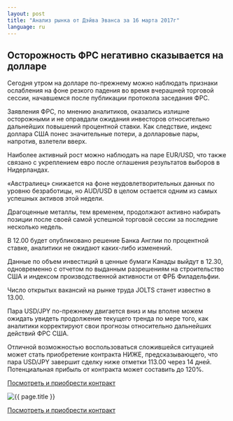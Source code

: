```yaml
---
layout: post
title: "Анализ рынка от Дэйва Эванса за 16 марта 2017г"
language: ru
---
```

## Осторожность ФРС негативно сказывается на долларе

Сегодня утром на долларе по-прежнему можно наблюдать признаки ослабления на фоне резкого падения во время вчерашней торговой сессии, начавшемся после публикации протокола заседания ФРС.
 
Заявления ФРС, по мнению аналитиков, оказались излишне осторожными и не оправдали ожидания инвесторов относительно дальнейших повышений процентной ставки. Как следствие, индекс доллара США понес значительные потери, а долларовые пары, напротив, взлетели вверх.

Наиболее активный рост можно наблюдать на паре EUR/USD, что также связано с укреплением евро после оглашения результатов выборов в Нидерландах.

«Австралиец» снижается на фоне неудовлетворительных данных по уровню безработицы, но AUD/USD в целом остается одним из самых успешных активов этой недели.

Драгоценные металлы, тем временем, продолжают активно набирать позиции после своей самой успешной торговой сессии за последние несколько недель.


В 12.00 будет опубликовано решение Банка Англии по процентной ставке, аналитики не ожидают каких-либо изменений.

Данные по объем инвестиций в ценные бумаги Канады выйдут в 12.30, одновременно с отчетом по выданным разрешениям на строительство США и индексом производственной активности от ФРБ Филадельфии.

Число открытых вакансий на рынке труда JOLTS станет известно в 13.00.

Пара USD/JPY по-прежнему двигается вниз и мы вполне можем ожидать увидеть продолжение текущего тренда по мере того, как аналитики корректируют свои прогнозы относительно дальнейших действий ФРС США.

Отличной возможностью воспользоваться сложившейся ситуацией может стать приобретение контракта НИЖЕ, предсказывающего, что пара USD/JPY завершит сделку ниже отметки 113.00 через 14 дней. Потенциальная прибыль от контракта может составить до 120%.

<a href="http://record.binary.com/_bivVDfg8lHux76XffYA0JmNd7ZgqdRLk/1/?market=forex&underlying=frxUSDJPY&formname=higherlower&duration_amount=14&duration_units=d&amount=10&amount_type=payout&expiry_type=duration&barrier=113.00&s=1&t=cnhfEhmVZka16W2uUeLe9p0co5lt24DG" target="_blank">Посмотреть и приобрести контракт</a>

<img src="{{ site.url }}/images/ru-16-mar-17.png" alt="{{ page.title }}"  title="{{ page.title }}">

<a href="%LINK%%?https://www.binary.com/d/trade.cgi?market=forex&underlying=frxUSDJPY&formname=higherlower&duration_amount=14&duration_units=d&amount=10&amount_type=payout&expiry_type=duration&barrier=113.00&s=1&t=cnhfEhmVZka16W2uUeLe9p0co5lt24DG" target="_blank">Посмотреть и приобрести контракт</a>